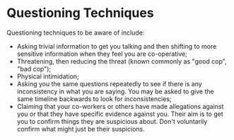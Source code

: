 [Title]: # (Методы опроса)
[Order]: # (3)

# Questioning Techniques

Questioning techniques to be aware of include:

*   Asking trivial information to get you talking and then shifting to more sensitive information when they feel you are co-operative;
*   Threatening, then reducing the threat (known commonly as "good cop", "bad cop");
*   Physical intimidation;
*   Asking you the same questions repeatedly to see if there is any inconsistency in what you are saying. You may be asked to give the same timeline backwards to look for inconsistencies;
*   Claiming that your co-workers or others have made allegations against you or that they have specific evidence against you. Their aim is to get you to confirm things they are suspicious about. Don't voluntarily confirm what might just be their suspicions.